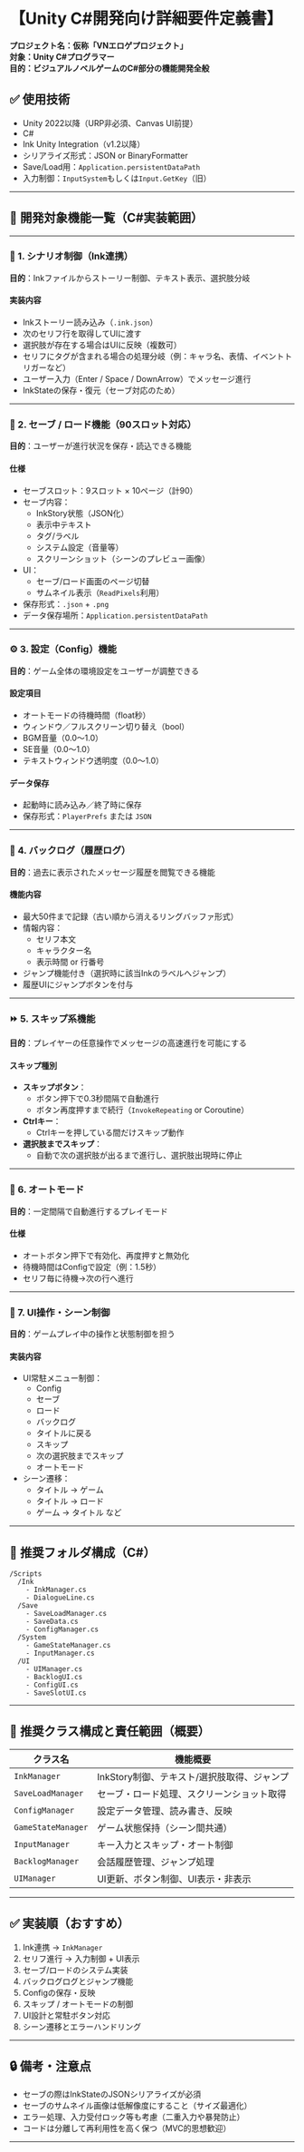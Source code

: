 

# 【Unity C#開発向け詳細要件定義書】  
**プロジェクト名：仮称「VNエロゲプロジェクト」**  
**対象：Unity C#プログラマー**  
**目的：ビジュアルノベルゲームのC#部分の機能開発全般**



## ✅ 使用技術
- Unity 2022以降（URP非必須、Canvas UI前提）
- C#
- Ink Unity Integration（v1.2以降）
- シリアライズ形式：JSON or BinaryFormatter
- Save/Load用：`Application.persistentDataPath`
- 入力制御：`InputSystem`もしくは`Input.GetKey`（旧）

---

## 🔧 開発対象機能一覧（C#実装範囲）

---

### 📖 1. シナリオ制御（Ink連携）
**目的**：Inkファイルからストーリー制御、テキスト表示、選択肢分岐

#### 実装内容
- Inkストーリー読み込み（`.ink.json`）
- 次のセリフ行を取得してUIに渡す
- 選択肢が存在する場合はUIに反映（複数可）
- セリフにタグが含まれる場合の処理分岐（例：キャラ名、表情、イベントトリガーなど）
- ユーザー入力（Enter / Space / DownArrow）でメッセージ進行
- InkStateの保存・復元（セーブ対応のため）

---

### 💾 2. セーブ / ロード機能（90スロット対応）
**目的**：ユーザーが進行状況を保存・読込できる機能

#### 仕様
- セーブスロット：9スロット × 10ページ（計90）
- セーブ内容：
  - InkStory状態（JSON化）
  - 表示中テキスト
  - タグ/ラベル
  - システム設定（音量等）
  - スクリーンショット（シーンのプレビュー画像）
- UI：
  - セーブ/ロード画面のページ切替
  - サムネイル表示（`ReadPixels`利用）
- 保存形式：`.json` + `.png`
- データ保存場所：`Application.persistentDataPath`

---

### ⚙️ 3. 設定（Config）機能
**目的**：ゲーム全体の環境設定をユーザーが調整できる

#### 設定項目
- オートモードの待機時間（float秒）
- ウィンドウ／フルスクリーン切り替え（bool）
- BGM音量（0.0～1.0）
- SE音量（0.0～1.0）
- テキストウィンドウ透明度（0.0～1.0）

#### データ保存
- 起動時に読み込み／終了時に保存
- 保存形式：`PlayerPrefs` または `JSON`

---

### 📝 4. バックログ（履歴ログ）
**目的**：過去に表示されたメッセージ履歴を閲覧できる機能

#### 機能内容
- 最大50件まで記録（古い順から消えるリングバッファ形式）
- 情報内容：
  - セリフ本文
  - キャラクター名
  - 表示時間 or 行番号
- ジャンプ機能付き（選択時に該当Inkのラベルへジャンプ）
- 履歴UIにジャンプボタンを付与

---

### ⏩ 5. スキップ系機能
**目的**：プレイヤーの任意操作でメッセージの高速進行を可能にする

#### スキップ種別
- **スキップボタン**：
  - ボタン押下で0.3秒間隔で自動進行
  - ボタン再度押すまで続行（`InvokeRepeating` or Coroutine）
- **Ctrlキー**：
  - Ctrlキーを押している間だけスキップ動作
- **選択肢までスキップ**：
  - 自動で次の選択肢が出るまで進行し、選択肢出現時に停止

---

### 🤖 6. オートモード
**目的**：一定間隔で自動進行するプレイモード

#### 仕様
- オートボタン押下で有効化、再度押すと無効化
- 待機時間はConfigで設定（例：1.5秒）
- セリフ毎に待機→次の行へ進行

---

### 🧭 7. UI操作・シーン制御
**目的**：ゲームプレイ中の操作と状態制御を担う

#### 実装内容
- UI常駐メニュー制御：
  - Config
  - セーブ
  - ロード
  - バックログ
  - タイトルに戻る
  - スキップ
  - 次の選択肢までスキップ
  - オートモード
- シーン遷移：
  - タイトル → ゲーム
  - タイトル → ロード
  - ゲーム → タイトル など

---

## 📁 推奨フォルダ構成（C#）

```
/Scripts
  /Ink
    - InkManager.cs
    - DialogueLine.cs
  /Save
    - SaveLoadManager.cs
    - SaveData.cs
    - ConfigManager.cs
  /System
    - GameStateManager.cs
    - InputManager.cs
  /UI
    - UIManager.cs
    - BacklogUI.cs
    - ConfigUI.cs
    - SaveSlotUI.cs
```

---

## 🧱 推奨クラス構成と責任範囲（概要）

| クラス名            | 機能概要                                       |
|---------------------|------------------------------------------------|
| `InkManager`        | InkStory制御、テキスト/選択肢取得、ジャンプ     |
| `SaveLoadManager`   | セーブ・ロード処理、スクリーンショット取得     |
| `ConfigManager`     | 設定データ管理、読み書き、反映                  |
| `GameStateManager`  | ゲーム状態保持（シーン間共通）                 |
| `InputManager`      | キー入力とスキップ・オート制御                  |
| `BacklogManager`    | 会話履歴管理、ジャンプ処理                      |
| `UIManager`         | UI更新、ボタン制御、UI表示・非表示             |

---

## ✅ 実装順（おすすめ）

1. Ink連携 → `InkManager`
2. セリフ進行 → 入力制御 + UI表示
3. セーブ/ロードのシステム実装
4. バックログログとジャンプ機能
5. Configの保存・反映
6. スキップ / オートモードの制御
7. UI設計と常駐ボタン対応
8. シーン遷移とエラーハンドリング

---

## 🔒 備考・注意点
- セーブの際はInkStateのJSONシリアライズが必須
- セーブのサムネイル画像は低解像度にすること（サイズ最適化）
- エラー処理、入力受付ロック等も考慮（二重入力や暴発防止）
- コードは分離して再利用性を高く保つ（MVC的思想歓迎）

---


